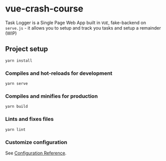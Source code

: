 # vue-crash-course

Task Logger is a Single Page Web App built in ```VUE```, fake-backend on ```serve.js``` - it allows you to setup and track you tasks and setup a remainder (WIP)

## Project setup
```
yarn install
```

### Compiles and hot-reloads for development
```
yarn serve
```

### Compiles and minifies for production
```
yarn build
```

### Lints and fixes files
```
yarn lint
```

### Customize configuration
See [Configuration Reference](https://cli.vuejs.org/config/).
